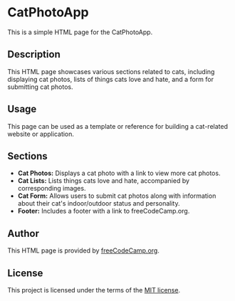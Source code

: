 # CatPhotoApp

This is a simple HTML page for the CatPhotoApp.

## Description

This HTML page showcases various sections related to cats, including displaying cat photos, lists of things cats love and hate, and a form for submitting cat photos.

## Usage

This page can be used as a template or reference for building a cat-related website or application.

## Sections

- **Cat Photos:** Displays a cat photo with a link to view more cat photos.
- **Cat Lists:** Lists things cats love and hate, accompanied by corresponding images.
- **Cat Form:** Allows users to submit cat photos along with information about their cat's indoor/outdoor status and personality.
- **Footer:** Includes a footer with a link to freeCodeCamp.org.

## Author

This HTML page is provided by [freeCodeCamp.org](https://www.freecodecamp.org).

## License

This project is licensed under the terms of the [MIT license](LICENSE).